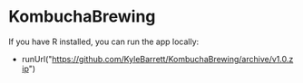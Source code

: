 # KombuchaBrewing

If you have R installed, you can run the app locally: 
 - runUrl("https://github.com/KyleBarrett/KombuchaBrewing/archive/v1.0.zip")
